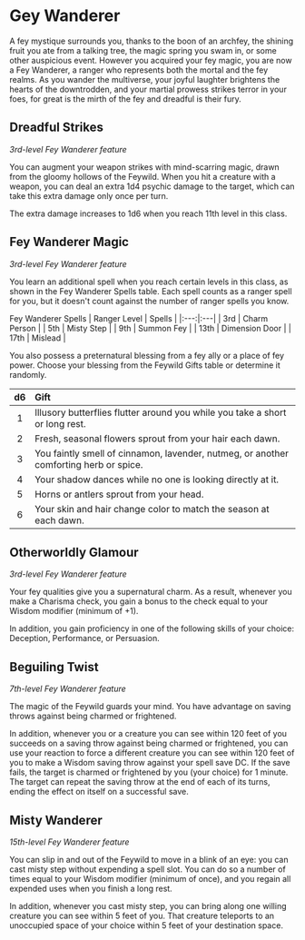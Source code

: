 # Gey Wanderer

A fey mystique surrounds you, thanks to the boon of an archfey, the shining fruit you ate from a talking tree, the magic spring you swam in, or some other auspicious event. However you acquired your fey magic, you are now a Fey Wanderer, a ranger who represents both the mortal and the fey realms. As you wander the multiverse, your joyful laughter brightens the hearts of the downtrodden, and your martial prowess strikes terror in your foes, for great is the mirth of the fey and dreadful is their fury.

## Dreadful Strikes

*3rd-level Fey Wanderer feature*

You can augment your weapon strikes with mind-scarring magic, drawn from the gloomy hollows of the Feywild. When you hit a creature with a weapon, you can deal an extra 1d4 psychic damage to the target, which can take this extra damage only once per turn.

The extra damage increases to 1d6 when you reach 11th level in this class.

## Fey Wanderer Magic

*3rd-level Fey Wanderer feature*

You learn an additional spell when you reach certain levels in this class, as shown in the Fey Wanderer Spells table. Each spell counts as a ranger spell for you, but it doesn't count against the number of ranger spells you know.

Fey Wanderer Spells
| Ranger Level | Spells |
|:---:|:---|
| 3rd | Charm Person |
| 5th | Misty Step |
| 9th | Summon Fey |
| 13th | Dimension Door |
| 17th | Mislead |

You also possess a preternatural blessing from a fey ally or a place of fey power. Choose your blessing from the Feywild Gifts table or determine it randomly.

| d6 | Gift |
|:---:|:---|
| 1 | Illusory butterflies flutter around you while you take a short or long rest. |
| 2 | Fresh, seasonal flowers sprout from your hair each dawn. |
| 3 | You faintly smell of cinnamon, lavender, nutmeg, or another comforting herb or spice. |
| 4 | Your shadow dances while no one is looking directly at it. |
| 5 | Horns or antlers sprout from your head. |
| 6 | Your skin and hair change color to match the season at each dawn. |

## Otherworldly Glamour

*3rd-level Fey Wanderer feature*

Your fey qualities give you a supernatural charm. As a result, whenever you make a Charisma check, you gain a bonus to the check equal to your Wisdom modifier (minimum of +1).

In addition, you gain proficiency in one of the following skills of your choice: Deception, Performance, or Persuasion.


## Beguiling Twist

*7th-level Fey Wanderer feature*

The magic of the Feywild guards your mind. You have advantage on saving throws against being charmed or frightened.

In addition, whenever you or a creature you can see within 120 feet of you succeeds on a saving throw against being charmed or frightened, you can use your reaction to force a different creature you can see within 120 feet of you to make a Wisdom saving throw against your spell save DC. If the save fails, the target is charmed or frightened by you (your choice) for 1 minute. The target can repeat the saving throw at the end of each of its turns, ending the effect on itself on a successful save.


## Misty Wanderer

*15th-level Fey Wanderer feature*

You can slip in and out of the Feywild to move in a blink of an eye: you can cast misty step without expending a spell slot. You can do so a number of times equal to your Wisdom modifier (minimum of once), and you regain all expended uses when you finish a long rest.

In addition, whenever you cast misty step, you can bring along one willing creature you can see within 5 feet of you. That creature teleports to an unoccupied space of your choice within 5 feet of your destination space.